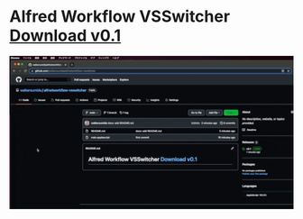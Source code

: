 # Alfred Workflow VSSwitcher [Download v0.1](https://github.com/walkersumida/alfredworkflow-vsswitcher/releases/download/v0.1/VSCodeWindowSwitcher.alfredworkflow)

![](./resources/preview.gif)

